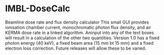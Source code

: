 # IMBL-DoseCalc
Beamline dose rate and flux density calculator
This small GUI provides ionisation chamber current, monochromatic photon flux density, and air KERMA dose rate in a linked algorithm.
Aninput into any of the text boxes will result in a calculation of the other two quantities.
Version 1.0 has a fixed photon energy (40 keV), a fixed beam area (15 mm bt 15 mm) and a fixed electron loss correction.
Future releases will allow these to be varied.
